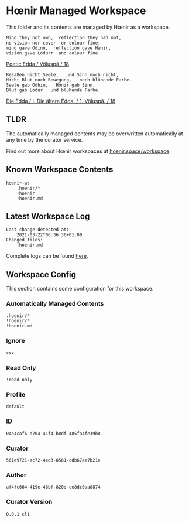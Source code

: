 # Hœnir Managed Workspace
This folder and its contents are managed by Hœnir as a workspace.
```!hoenir.q.en
Mind they not own,  reflection they had not,
no vision nor cover  or colour fine;
mind gave Odinn,  reflection gave Hænir,
vision gave Lódurr  and colour fine.
```
[Poetic Edda / Völuspá / 18](https://en.wikisource.org/w/index.php?title=Poetic_Edda/V%C3%B6lusp%C3%A1&oldid=6876574)

```!hoenir.q.de
Besaßen nicht Seele,   und Sinn noch nicht,
Nicht Blut noch Bewegung,   noch blühende Farbe.
Seele gab Odhin,   Hönir gab Sinn,
Blut gab Lodur   und blühende Farbe.
```
[Die Edda / I. Die ältere Edda. / 1. Völuspâ. / 18](https://de.wikisource.org/w/index.php?title=Die_Edda_(Simrock_1876)/%C3%84ltere_Edda/V%C3%B6lusp%C3%A2&oldid=2475627)
  
## TLDR

The automatically managed contents may be overwritten automatically at any time by the curator service.

Find out more about Hœnir workspaces at [hoenir.space/workspace](https://hoenir.space/workspace).

## Known Workspace Contents

```!hoenir.content-list
hoenir-ws
    .hoenir/*
    !hoenir
    !hoenir.md
```

## Latest Workspace Log

```!hoenir.latest-log
Last change detected at:
    2021-03-22T06:36:36+01:00
Changed files: 
    !hoenir.md
```
Complete logs can be found [here](.hoenir/logs/current.log).

## Workspace Config
This section contains some configuration for this workspace.

### Automatically Managed Contents

```!hoenir.ws.auto-managed
.hoenir/*
!hoenir/*
!hoenir.md
```

### Ignore

```!hoenir.ws.ignore
xxx
```

### Read Only

```!hoenir.ws.read-only
!read-only
```

### Profile

```!hoenir.ws.profile
default
```
### ID

```!hoenir.ws.id
04a4caf6-a704-41f4-b8df-485fa4fe39b8
```

### Curator

```!hoenir.ws.curator
561e9721-ac72-4ed3-8561-cdb67ae7b21e
```

### Author

```!hoenir.ws.author
af4fc664-419e-46bf-820d-ce8dc0aa8874
```

### Curator Version

```!hoenir.ws.curator-version
0.0.1 cli
```
